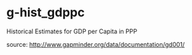 # g-hist_gdppc

Historical Estimates for GDP per Capita in PPP

source: http://www.gapminder.org/data/documentation/gd001/
